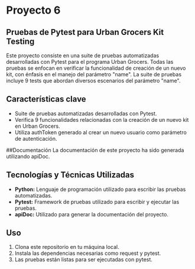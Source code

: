 # Proyecto 6
## Pruebas de Pytest para Urban Grocers Kit Testing

Este proyecto consiste en una suite de pruebas automatizadas desarrolladas con Pytest para el programa Urban Grocers. 
Todas las pruebas se enfocan en verificar la funcionalidad de creación de un nuevo kit, con énfasis en el manejo del parámetro 
"name". La suite de pruebas incluye 9 tests que abordan diversos escenarios del parámetro "name".

## Características clave
- Suite de pruebas automatizadas desarrolladas con Pytest.
- Verifica 9 funcionalidades relacionadas con la creación de un nuevo kit en Urban Grocers.
- Utiliza authToken generado al crear un nuevo usuario como parámetro de autenticación.

##Documentación
La documentación de este proyecto ha sido generada utilizando apiDoc. 

## Tecnologías y Técnicas Utilizadas
- **Python:** Lenguaje de programación utilizado para escribir las pruebas automatizadas.
- **Pytest:** Framework de pruebas utilizado para escribir y ejecutar las pruebas.
- **apiDoc:** Utilizado para generar la documentación del proyecto.

## Uso
1. Clona este repositorio en tu máquina local.
2. Instala las dependencias necesarias como request y pytest.
3. Las pruebas están listas para ser ejecutadas con pytest.